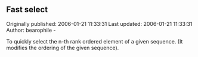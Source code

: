 ## Fast select

Originally published: 2006-01-21 11:33:31
Last updated: 2006-01-21 11:33:31
Author: bearophile -

To quickly select the n-th rank ordered element of a given sequence. (It modifies the ordering of the given sequence).